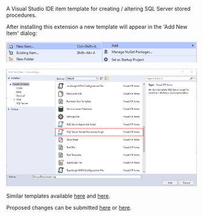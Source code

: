 <!--VSMM readme start-->

A Visual Studio IDE item template for creating / altering SQL Server stored procedures.

After installing this extension a new template will appear in the 'Add New Item' dialog:

![](https://github.com/GregTrevellick/VsixItemTemplateSqlScriptStoredProcedure/blob/master/Src/ItemTemplate.VsixPackage/Resources/screen0.png?raw=true)

![](https://github.com/GregTrevellick/VsixItemTemplateSqlScriptStoredProcedure/blob/master/Src/ItemTemplate.VsixPackage/Resources/screen1.png?raw=true)

Similar templates available [here](https://marketplace.visualstudio.com/search?term=trevellick%20tsql&target=VS&category=All%20categories&vsVersion=&sortBy=Relevance) and [here](https://marketplace.visualstudio.com/search?term=trevellick&target=VS&category=All%20categories&vsVersion=&sortBy=Relevance).

Proposed changes can be submitted [here](https://github.com/GregTrevellick/VsixItemTemplateSqlScriptStoredProcedure/issues)
 or [here](https://github.com/GregTrevellick/VsixItemTemplateSqlScriptStoredProcedure/pulls).

<!--VSMM readme end-->
